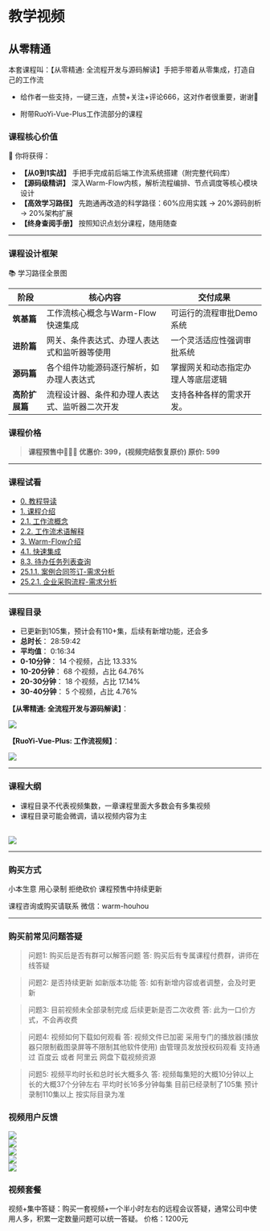 # 教学视频
<!-- @include: ../other/betweengg.md -->

## **从零精通**
本套课程叫：<span class="red-font">【从零精通: 全流程开发与源码解读】</span>手把手带着从零集成，打造自己的工作流

- 给作者一些支持，一键三连，<span class="red-font">点赞+关注+评论666</span>，这对作者很重要，谢谢🤞

- <span class="red-font">附带RuoYi-Vue-Plus工作流部分的课程</span>

### **课程核心价值**
🚀 你将获得：

- **【从0到1实战】** <span class="red-font">手把手</span>完成<span class="red-font">前后端</span>工作流系统搭建（附完整代码库）
- **【源码级精讲】** 深入Warm-Flow内核，解析流程编排、节点调度等核心模块设计
- **【高效学习路径】** <span class="red-font">先跑通再改造</span>的科学路径：<span class="red-font">60%</span>应用实践 → <span class="red-font">20%</span>源码剖析 → <span class="red-font">20%</span>架构扩展
- **【终身查阅手册】** 按照<span class="red-font">知识点</span>划分课程，随用随查

------

### **课程设计框架**

📚 学习路径全景图

| **阶段**    | **核心内容**                                                                          | **交付成果**                                            |
|-----------|-----------------------------------------------------------------------------------|-----------------------------------------------------|
| **筑基篇**   | 工作流核心<span class="red-font">概念</span>与Warm-Flow<span class="red-font">快速集成</span> | 可运行的流程审批Demo系统                                      |
| **进阶篇**   | <span class="red-font">网关、条件表达式、办理人表达式和监听器</span>等使用                              | 一个<span class="red-font">灵活适应性强</span>调审批系统         |
| **源码篇**   | 各个组件功能源码<span class="red-font">逐行解析</span>，如办理人表达式                                | 掌握网关和动态指定办理人等<span class="red-font">底层逻辑</span> |
| **高阶扩展篇** | 流程设计器、条件和办理人表达式、监听器<span class="red-font">二次开发</span>                             | 支持<span class="red-font">各种各样</span>的需求开发。                                     |


### **课程价格**
> **课程预售中🎉🎉🎉 优惠价: <span class="red-font-bold">399</span>，(视频完结恢复原价) 原价: <span class="red-font-bold">599</span>**

------

### **课程试看**
* [0. 教程导读](https://www.bilibili.com/video/BV1AWRGYEEVr)
* [1. 课程介绍](https://www.bilibili.com/video/BV15yZGYyEy6)
* [2.1. 工作流概念](https://www.bilibili.com/video/BV1tufAY6EVr)
* [2.2. 工作流术语解释](https://www.bilibili.com/video/BV1nGdHY6EAo)
* [3. Warm-Flow介绍](https://www.bilibili.com/video/BV14ufAY6Eyi)
* [4.1. 快速集成](https://www.bilibili.com/video/BV1aQd3YAEEg)
* [8.3. 待办任务列表查询](https://www.bilibili.com/video/BV1JeZGYHEao/?vd_source=1be886ace16159801f6ed0106df215d9)
* [25.1.1. 案例合同签订-需求分析](https://www.bilibili.com/video/BV1WCV8zkEec)
* [25.2.1. 企业采购流程-需求分析](https://www.bilibili.com/video/BV1rCEizeEcT)

------

### **课程目录**
- 已更新到<span class="red-font-bold">105</span>集，预计会有<span class="red-font-bold">110+</span>集，后续有新增功能，还会多
- **总时长**：	28:59:42
- **平均值**：	0:16:34
- **0-10分钟**：	14	个视频，占比 	13.33%
- **10-20分钟**：	68	个视频，占比 	64.76%
- **20-30分钟**：	18	个视频，占比 	17.14%
- **30-40分钟**：	5	个视频，占比 	4.76%

**【从零精通: 全流程开发与源码解读】**：
<div><img src="https://foruda.gitee.com/images/1749628179256149258/f473aef5_2218307.png"></div>

**【RuoYi-Vue-Plus: 工作流视频】**：
<div><img src="https://foruda.gitee.com/images/1749628207116541144/0ff94fdf_2218307.png"></div>

------

### **课程大纲**
- 课程目录不代表视频集数，一章课程里面大多数会有多集视频
- 课程目录可能会微调，请以视频内容为主

<br>

<div><img src="https://foruda.gitee.com/images/1749530969305918407/90c522c0_2218307.png"></div>

------

### **购买方式**
小本生意 用心录制 拒绝砍价 课程预售中持续更新

课程咨询或购买请联系
微信：<span class="red-font-bold">warm-houhou</span>

------

### **购买前常见问题答疑**
> 问题1: 购买后是否有群可以解答问题
> 答: 购买后有专属课程付费群，讲师在线答疑

> 问题2: 是否持续更新 如新版本功能
> 答: 如有新增内容或者调整，会及时更新

> 问题3: 目前视频未全部录制完成 后续更新是否二次收费
> 答: 此为一口价方式，不会再收费

> 问题4: 视频如何下载如何观看
> 答: 视频文件已加密 采用专门的播放器(播放器只限制截图录屏等不限制其他软件使用) 由管理员发放授权码观看
> 支持通过 百度云 或者 阿里云 网盘下载视频资源

> 问题5: 视频平均时长和总时长大概多久
> 答: 视频每集短的大概10分钟以上 长的大概37个分钟左右 平均时长16多分钟每集
> 目前已经录制了105集 预计录制110集以上 按实际目录为准

### **视频用户反馈**
<div><img src="https://foruda.gitee.com/images/1744103124281281440/c4c75237_2218307.png"></div>
<div><img src="https://foruda.gitee.com/images/1744103197805009987/897b32e0_2218307.png"></div>
<div><img src="https://foruda.gitee.com/images/1744103218578523985/590967db_2218307.png"></div>
<div><img src="https://foruda.gitee.com/images/1744103236443767224/92bda156_2218307.png"></div>
<div><img src="https://foruda.gitee.com/images/1744103244889567154/30a112b0_2218307.png"></div>


### **视频套餐**
视频+集中答疑：购买一套视频+一个半小时左右的远程会议答疑，通常公司中使用人多，积累一定数量问题可以统一答疑。
价格：<span class="red-font-bold">1200元</span>
